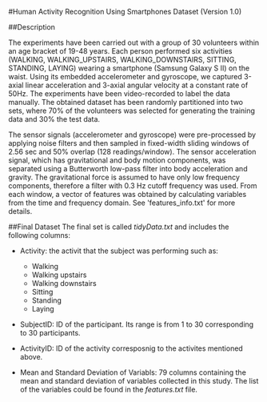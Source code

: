 #Human Activity Recognition Using Smartphones Dataset (Version 1.0)

##Description

The experiments have been carried out with a group of 30 volunteers within an age bracket of 19-48 years. Each person performed six activities (WALKING, WALKING_UPSTAIRS, WALKING_DOWNSTAIRS, SITTING, STANDING, LAYING) wearing a smartphone (Samsung Galaxy S II) on the waist. Using its embedded accelerometer and gyroscope, we captured 3-axial linear acceleration and 3-axial angular velocity at a constant rate of 50Hz. The experiments have been video-recorded to label the data manually. The obtained dataset has been randomly partitioned into two sets, where 70% of the volunteers was selected for generating the training data and 30% the test data. 

The sensor signals (accelerometer and gyroscope) were pre-processed by applying noise filters and then sampled in fixed-width sliding windows of 2.56 sec and 50% overlap (128 readings/window). The sensor acceleration signal, which has gravitational and body motion components, was separated using a Butterworth low-pass filter into body acceleration and gravity. The gravitational force is assumed to have only low frequency components, therefore a filter with 0.3 Hz cutoff frequency was used. From each window, a vector of features was obtained by calculating variables from the time and frequency domain. See 'features_info.txt' for more details. 

##Final Dataset
The final set is called *tidyData.txt* and includes the following columns:
- Activity: the activit that the subject was performing such as:
    - Walking
    - Walking upstairs
    - Walking downstairs
    - Sitting
    - Standing
    - Laying

- SubjectID: ID of the participant. Its range is from 1 to 30 corresponding to 30
participants.

- ActivityID: ID of the activity corresposnig to the activites mentioned above.
- Mean and Standard Deviation of Variabls: 79 columns containing the mean and 
standard deviation of variables collected in this study. The list of the variables
could be found in the *features.txt* file.
